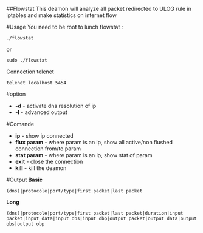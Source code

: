 ##Flowstat
This deamon will analyze all packet redirected to ULOG rule in iptables
and make statistics on internet flow

#Usage
You need to be root to lunch flowstat :

    ./flowstat

or

    sudo ./flowstat

Connection telenet

    telenet localhost 5454

#option

* **-d** - activate dns resolution of ip
* **-l** - advanced output                   

#Comande
* **ip** - show ip connected 
* **flux param** - where param is an ip, show all active/non flushed connection from/to param
* **stat param** - where param is an ip, show stat of param
* **exit** - close the connection
* **kill** - kill the deamon

#Output
**Basic**

    (dns)|protocole|port/type|first packet|last packet

**Long**

    (dns)|protocole|port/type|first packet|last packet|duration|input packet|input data|input obs|input obp|output packet|output data|output obs|output obp